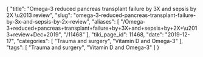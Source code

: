 {
    "title": "Omega-3 reduced pancreas transplant failure by 3X and sepsis by 2X \u2013 review",
    "slug": "omega-3-reduced-pancreas-transplant-failure-by-3x-and-sepsis-by-2x-review",
    "aliases": [
        "/Omega-3+reduced+pancreas+transplant+failure+by+3X+and+sepsis+by+2X+\u2013+review+Dec+2019",
        "/11468"
    ],
    "tiki_page_id": 11468,
    "date": "2019-12-17",
    "categories": [
        "Trauma and surgery",
        "Vitamin D and Omega-3"
    ],
    "tags": [
        "Trauma and surgery",
        "Vitamin D and Omega-3"
    ]
}